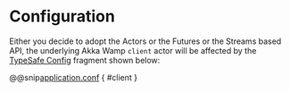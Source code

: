 
# Configuration
Either you decide to adopt the Actors or the Futures or the Streams based API, the underlying Akka Wamp ``client`` actor will be affected by the [TypeSafe Config](https://github.com/lightbend/config) fragment shown below:

@@snip[application.conf](../../../../../client/src/main/resources/reference.conf) { #client }
      